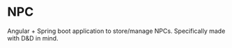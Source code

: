 # NPC
Angular + Spring boot application to store/manage NPCs. Specifically made with D&amp;D in mind.
